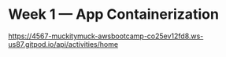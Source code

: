 # Week 1 — App Containerization

https://4567-muckitymuck-awsbootcamp-co25ev12fd8.ws-us87.gitpod.io/api/activities/home

